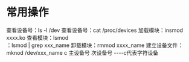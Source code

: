 # 常用操作
查看设备号：ls -l /dev
查看设备号：cat /proc/devices
加载模块：insmod xxxx.ko
查看模块：lsmod    
	：lsmod | grep xxx_name
卸载模块：rmmod xxxx_name
建立设备文件：mknod /dev/xxx_name c 主设备号 次设备号    ----c代表字符设备

